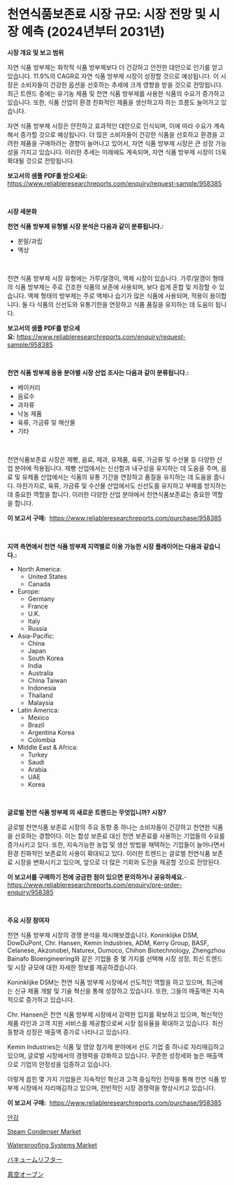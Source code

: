 <p><h1>천연식품보존료 시장 규모: 시장 전망 및 시장 예측 (2024년부터 2031년)</h1></p><p><strong>시장 개요 및 보고 범위</strong></p>
<p><p>자연 식품 방부제는 화학적 식품 방부제보다 더 건강하고 안전한 대안으로 인기를 얻고 있습니다. 11.9%의 CAGR로 자연 식품 방부제 시장이 성장할 것으로 예상됩니다. 이 시장은 소비자들이 건강한 옵션을 선호하는 추세에 크게 영향을 받을 것으로 전망됩니다. 최근 트렌드 중에는 유기농 제품 및 천연 식품 방부제를 사용한 식품의 수요가 증가하고 있습니다. 또한, 식품 산업이 환경 친화적인 제품을 생산하고자 하는 흐름도 늘어가고 있습니다.</p><p>자연 식품 방부제 시장은 안전하고 효과적인 대안으로 인식되며, 이에 따라 수요가 계속해서 증가할 것으로 예상됩니다. 더 많은 소비자들이 건강한 식품을 선호하고 환경을 고려한 제품을 구매하려는 경향이 늘어나고 있어서, 자연 식품 방부제 시장은 큰 성장 가능성을 가지고 있습니다. 이러한 추세는 미래에도 계속되며, 자연 식품 방부제 시장이 더욱 확대될 것으로 전망됩니다.</p></p>
<p><strong>보고서의 샘플 PDF를 받으세요:</strong> <a href="https://www.reliableresearchreports.com/enquiry/request-sample/958385">https://www.reliableresearchreports.com/enquiry/request-sample/958385</a></p>
<p>&nbsp;</p>
<p><strong>시장 세분화</strong></p>
<p><strong>천연 식품 방부제 유형별 시장 분석은 다음과 같이 분류됩니다.:</strong></p>
<p><ul><li>분말/과립</li><li>액상</li></ul></p>
<p>&nbsp;</p>
<p><p>천연 식품 방부제 시장 유형에는 가루/알갱이, 액체 시장이 있습니다. 가루/알갱이 형태의 식품 방부제는 주로 건조한 식품의 보존에 사용되며, 보다 쉽게 혼합 및 저장할 수 있습니다. 액체 형태의 방부제는 주로 액체나 습기가 많은 식품에 사용되며, 적용이 용이합니다. 둘 다 식품의 신선도와 유통기한을 연장하고 식품 품질을 유지하는 데 도움이 됩니다.</p></p>
<p><strong>보고서의 샘플 PDF를 받으세요:</strong>&nbsp;<a href="https://www.reliableresearchreports.com/enquiry/request-sample/958385">https://www.reliableresearchreports.com/enquiry/request-sample/958385</a></p>
<p>&nbsp;</p>
<p><strong> 천연 식품 방부제 응용 분야별 시장 산업 조사는 다음과 같이 분류됩니다.:</strong></p>
<p><ul><li>베이커리</li><li>음료수</li><li>과자류</li><li>낙농 제품</li><li>육류, 가금류 및 해산물</li><li>기타</li></ul></p>
<p>&nbsp;</p>
<p><p>천연식품보존료 시장은 제빵, 음료, 제과, 유제품, 육류, 가금류 및 수산물 등 다양한 산업 분야에 적용됩니다. 제빵 산업에서는 신선함과 내구성을 유지하는 데 도움을 주며, 음료 및 유제품 산업에서는 식품의 유통 기간을 연장하고 품질을 유지하는 데 도움을 줍니다. 마찬가지로, 육류, 가금류 및 수산물 산업에서도 신선도를 유지하고 부패를 방지하는 데 중요한 역할을 합니다. 이러한 다양한 산업 분야에서 천연식품보존료는 중요한 역할을 합니다.</p></p>
<p><strong>이 보고서 구매:</strong>&nbsp; <a href="https://www.reliableresearchreports.com/purchase/958385">https://www.reliableresearchreports.com/purchase/958385</a></p>
<p>&nbsp;</p>
<p><strong>지역 측면에서 천연 식품 방부제 지역별로 이용 가능한 시장 플레이어는 다음과 같습니다.:</strong></p>
<p><ul>
    <li>
        North America:
        <ul>
            <li>United States</li>
            <li>Canada</li>
        </ul>
    </li>
    <li>
        Europe:
        <ul>
            <li>Germany</li>
            <li>France</li>
            <li>U.K.</li>
            <li>Italy</li>
            <li>Russia</li>
        </ul>
    </li>
    <li>
        Asia-Pacific:
        <ul>
            <li>China</li>
            <li>Japan</li>
            <li>South Korea</li>
            <li>India</li>
            <li>Australia</li>
            <li>China Taiwan</li>
            <li>Indonesia</li>
            <li>Thailand</li>
            <li>Malaysia</li>
        </ul>
    </li>
    <li>
        Latin America:
        <ul>
            <li>Mexico</li>
            <li>Brazil</li>
            <li>Argentina Korea</li>
            <li>Colombia</li>
        </ul>
    </li>
    <li>
        Middle East & Africa:
        <ul>
            <li>Turkey</li>
            <li>Saudi</li>
            <li>Arabia</li>
            <li>UAE</li>
            <li>Korea</li>
        </ul>
    </li>
    </ul></p>
<p>&nbsp;</p>
<p><strong>글로벌 천연 식품 방부제 의 새로운 트렌드는 무엇입니까? 시장?</strong></p>
<p><p>글로벌 천연식품 보존료 시장의 주요 동향 중 하나는 소비자들이 건강하고 천연한 식품을 선호하는 경향이다. 이는 합성 보존료 대신 천연 보존료를 사용하는 기업들의 수요를 증가시키고 있다. 또한, 지속가능한 농업 및 생산 방법을 채택하는 기업들이 늘어나면서 환경 친화적인 보존료의 사용이 확대되고 있다. 이러한 트렌드는 글로벌 천연식품 보존료 시장을 변화시키고 있으며, 앞으로 더 많은 기회와 도전을 제공할 것으로 전망된다.</p></p>
<p><strong>이 보고서를 구매하기 전에 궁금한 점이 있으면 문의하거나 공유하세요.</strong>- <a href="https://www.reliableresearchreports.com/enquiry/pre-order-enquiry/958385">https://www.reliableresearchreports.com/enquiry/pre-order-enquiry/958385</a></p>
<p>&nbsp;</p>
<p><strong>주요 시장 참여자</strong></p>
<p><p>천연 식품 방부제 시장의 경쟁 분석을 제시해보겠습니다. Koninklijke DSM, DowDuPont, Chr. Hansen, Kemin Industries, ADM, Kerry Group, BASF, Celanese, Akzonobel, Naturex, Dumoco, Chihon Biotechnology, Zhengzhou Bainafo Bioengineering와 같은 기업들 중 몇 가지를 선택해 시장 성장, 최신 트렌드 및 시장 규모에 대한 자세한 정보를 제공하겠습니다.</p><p>Koninklijke DSM는 천연 식품 방부제 시장에서 선도적인 역할을 하고 있으며, 최근에는 신규 제품 개발 및 기술 혁신을 통해 성장하고 있습니다. 또한, 그들의 매출액은 지속적으로 증가하고 있습니다.</p><p>Chr. Hansen은 천연 식품 방부제 시장에서 강력한 입지를 확보하고 있으며, 혁신적인 제품 라인과 고객 지원 서비스를 제공함으로써 시장 점유율을 확대하고 있습니다. 최신 동향과 성장은 매출액 증가로 나타나고 있습니다.</p><p>Kemin Industries는 식품 및 영양 첨가제 분야에서 선도 기업 중 하나로 자리매김하고 있으며, 글로벌 시장에서의 경쟁력을 강화하고 있습니다. 꾸준한 성장세와 높은 매출액으로 기업의 안정성을 입증하고 있습니다.</p><p>이렇게 꼽힌 몇 가지 기업들은 지속적인 혁신과 고객 중심적인 전략을 통해 천연 식품 방부제 시장에서 자리매김하고 있으며, 전반적인 시장 경쟁력을 향상시키고 있습니다.</p></p>
<p><strong>이 보고서 구매:</strong>&nbsp;&nbsp;<a href="https://www.reliableresearchreports.com/purchase/958385">https://www.reliableresearchreports.com/purchase/958385</a></p>
<p><p><a href="https://github.com/mpodehpw07370073/Market-Research-Report-List-1/blob/main/5438418191420.md">안감</a></p><p><a href="https://issuu.com/reportprime-2/docs/steam-condenser-market-size-2030.pptx">Steam Condenser Market</a></p><p><a href="https://github.com/rahu1506/Market-Research-Report-List-3/blob/main/waterproofing-systems-market.md">Waterproofing Systems Market</a></p><p><a href="https://medium.com/@vivakuvalis2005/%E7%9C%9F%E7%A9%BA%E3%83%AA%E3%83%95%E3%82%BF%E3%83%BC%E5%B8%82%E5%A0%B4%E5%B1%95%E6%9C%9B-%E6%A5%AD%E7%95%8C%E6%A6%82%E6%B3%81%E3%81%A8%E4%BA%88%E6%B8%AC-2024%E5%B9%B4%E3%81%8B%E3%82%892031%E5%B9%B4%E3%81%BE%E3%81%A7-bb35ed263bfc">バキュームリフター</a></p><p><a href="https://medium.com/@vivakuvalis2005/%E7%9C%9F%E7%A9%BA%E3%82%AA%E3%83%BC%E3%83%96%E3%83%B3%E3%81%AE%E5%B8%82%E5%A0%B4%E8%AA%BF%E6%9F%BB%E3%83%AC%E3%83%9D%E3%83%BC%E3%83%88-%E3%81%9D%E3%81%AE%E6%AD%B4%E5%8F%B2%E3%81%A82031%E5%B9%B4%E3%81%BE%E3%81%A7%E3%81%AE%E4%BA%88%E6%B8%AC-5083d0524d68">真空オーブン</a></p></p>
